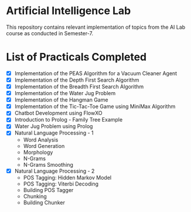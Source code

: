 # Artificial Intelligence Lab
This repository contains relevant implementation of topics from the AI Lab course as conducted in Semester-7.

# List of Practicals Completed

* [x] Implementation of the PEAS Algorithm for a Vacuum Cleaner Agent
* [x] Implementation of the Depth First Search Algorithm
* [x] Implementation of the Breadth First Search Algorithm
* [x] Implementation of the Water Jug Problem
* [x] Implementation of the Hangman Game
* [x] Implementation of the Tic-Tac-Toe Game using MiniMax Algorithm
* [x] Chatbot Development using FlowXO
* [x] Introduction to Prolog - Family Tree Example
* [x] Water Jug Problem using Prolog
* [x] Natural Language Processing - 1
    - Word Analysis
    - Word Generation
    - Morphology
    - N-Grams
    - N-Grams Smoothing
* [x] Natural Language Processing - 2
    - POS Tagging: Hidden Markov Model
    - POS Tagging: Viterbi Decoding
    - Building POS Tagger
    - Chunking
    - Building Chunker